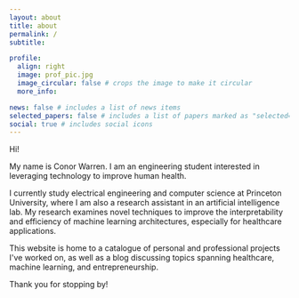 ```yaml
---
layout: about
title: about
permalink: /
subtitle: 

profile:
  align: right
  image: prof_pic.jpg
  image_circular: false # crops the image to make it circular
  more_info:

news: false # includes a list of news items
selected_papers: false # includes a list of papers marked as "selected={true}"
social: true # includes social icons
---
```


Hi! 

My name is Conor Warren. I am an engineering student interested in leveraging technology to improve human health.

I currently study electrical engineering and computer science at Princeton University, where I am also a research assistant in an artificial intelligence lab. My research examines novel techniques to improve the interpretability and efficiency of machine learning architectures, especially for healthcare applications. 

This website is home to a catalogue of personal and professional projects I've worked on, as well as a blog discussing topics spanning healthcare, machine learning, and entrepreneurship.

Thank you for stopping by!